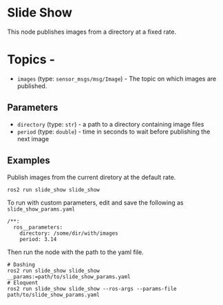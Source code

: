 # Slide Show

This node publishes images from a directory at a fixed rate.

# Topics -

* `images` (type: `sensor_msgs/msg/Image`) - The topic on which images are published.

## Parameters

* `directory` (type: `str`) - a path to a directory containing image files
* `period` (type: `double`) - time in seconds to wait before publishing the next image

## Examples

Publish images from the current diretory at the default rate.

```
ros2 run slide_show slide_show
```

To run with custom parameters, edit and save the following as `slide_show_params.yaml`

```
/**:
  ros__parameters:
    directory: /some/dir/with/images
    period: 3.14
```

Then run the node with the path to the yaml file.

```
# Dashing
ros2 run slide_show slide_show __params:=path/to/slide_show_params.yaml
# Eloquent
ros2 run slide_show slide_show --ros-args --params-file path/to/slide_show_params.yaml
```
